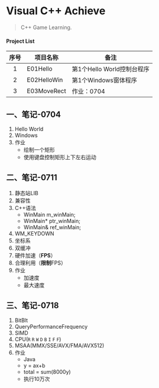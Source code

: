# Visual C++ Achieve
> C++ Game Learning.

#### Project List
|序号|项目名称|备注|
|:--:|------|---|
|1|E01Hello|第1个Hello World控制台程序|
|2|E02HelloWin|第1个Windows窗体程序|
|3|E03MoveRect|作业：0704|

## 一、笔记-0704
1. Hello World
2. Windows
3. 作业
    - 绘制一个矩形
    - 使用键盘控制矩形上下左右运动


## 二、笔记-0711
1. 静态站LIB
2. 兼容性
3. C++语法
    - WinMain m_winMain;
    - WinMain* ptr_winMain;
    - WinMain& ref_winMain;
4. WM_KEYDOWN
5. 坐标系
6. 双缓冲
7. 硬件加速（**FPS**）
8. 合理利用（**限制**FPS）
9. 作业
    - 加速度
    - 最大速度

## 三、笔记-0718
1. BitBlt
2. QueryPerformanceFrequency
3. SIMD
4. CPU(`R` `R` `W` `D` `B` `I` `F` `F`)
5. MSAA(MMX/SSE/AVX/FMA/AVX512)
8. 作业
    - Java
    - y = ax+b
    - total = sum(8000y)
    - 执行10万次

